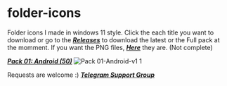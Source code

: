 # folder-icons
Folder icons I made in windows 11 style.
Click the each title you want to download or go to the [***Releases***](https://github.com/sameerasw/folder-icons/releases) to download the latest or the Full pack at the momment.
If you want the PNG files, [***Here***](https://github.com/sameerasw/folder-icons/tree/main/PNGs) they are. (Not complete)

[***Pack 01: Android (50)***](https://github.com/sameerasw/folder-icons/releases/tag/v1.1)
![Pack 01-Android-v1 1](https://user-images.githubusercontent.com/68902530/186076871-4b8e93cb-6b7f-48be-8fce-db24b4bb58e4.png)


Requests are welcome :)
[***Telegram Support Group***](https://t.me/tidwib)
